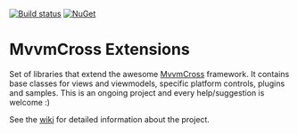 [![Build status](https://zleaopereira.visualstudio.com/CrossDevelopment/_apis/build/status/MvxExtensions)](https://zleaopereira.visualstudio.com/CrossDevelopment/_build/latest?definitionId=1)
[![NuGet](https://img.shields.io/nuget/v/MvxExtensions.svg)](https://www.nuget.org/packages/MvxExtensions/)

# MvvmCross Extensions

Set of libraries that extend the awesome [MvvmCross](http://mvvmcross.com/) framework.
It contains base classes for views and viewmodels, specific platform controls, plugins and samples.
This is an ongoing project and every help/suggestion is welcome :)

See the [wiki](https://github.com/zleao/MvvmCross-Extensions/wiki) for detailed information about the project.
